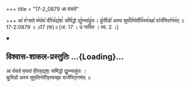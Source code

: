 +++
title = "17-2_0879 आ वंसते"

+++
आ꣡ व꣢ꣳसते म꣣घ꣡वा꣢ वी꣣र꣢व꣣द्य꣢शः꣣ स꣡मि꣢द्धो द्यु꣣म्न्या꣡हु꣢तः। कु꣣वि꣡न्नो꣢ अस्य सुम꣣ति꣡र्भवी꣢꣯य꣣स्य꣢च्छा꣣ वा꣡जे꣢भिरा꣣ग꣡म꣢त् ॥ 17-2:0879 ॥ ॥17 (या)॥ [धा. 17 । उ नास्ति । स्व. 2 ।]

<div class="js_include" newlevelforh1="2" title="विश्वास-शाकल-प्रस्तुतिः" unfilled url="/vedAH_Rk/shAkalam/saMhitA/vishvAsa-prastutiH/08/103/09_A_vaMsate.md">
<details open><summary><h2>विश्वास-शाकल-प्रस्तुतिः ...{Loading}...</h2></summary>


आ वं॑सते म॒घवा॑ वी॒रव॒द्यशः॒ समि॑द्धो द्यु॒म्न्याहु॑तः ।  
कु॒विन्नो॑ अस्य सुम॒तिर्नवी॑य॒स्यच्छा॒ वाजे॑भिरा॒गम॑त् ॥

</details>
</div>
